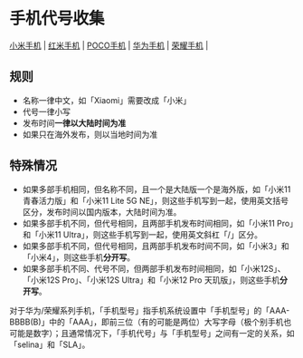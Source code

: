 # 手机代号收集

[小米手机](./xiaomi.md) |
[红米手机](./redmi.md) |
[POCO手机](./poco.md) |
[华为手机](./huawei.md) |
[荣耀手机](./honor.md) |

## 规则

- 名称一律中文，如「Xiaomi」需要改成「小米」
- 代号一律小写
- 发布时间**一律以大陆时间为准**
- 如果只在海外发布，则以当地时间为准

## 特殊情况

- 如果多部手机相同，但名称不同，且一个是大陆版一个是海外版，如「小米11青春活力版」和「小米11 Lite 5G NE」，则这些手机写到一起，使用英文括号区分，发布时间以国内版本，大陆时间为准。
- 如果多部手机不同，但代号相同，且两部手机发布时间相同，如「小米11 Pro」和「小米11 Ultra」，则这些手机写到一起，使用英文斜杠「/」区分。
- 如果多部手机不同，但代号相同，且两部手机发布时间不同，如「小米3」和「小米4」，则这些手机**分开写**。
- 如果多部手机不同、代号不同，但两部手机发布时间相同，如「小米12S」、「小米12S Pro」、「小米12S Ultra」和「小米12 Pro 天玑版」，则这些手机**分开写**。

对于华为/荣耀系列手机，「手机型号」指手机系统设置中「手机型号」的「AAA-BBBB(B)」中的「AAA」，即前三位（有的可能是两位）大写字母（极个别手机也可能是数字）；且通常情况下，「手机代号」与「手机型号」之间有一定的关系，如「selina」和「SLA」。

